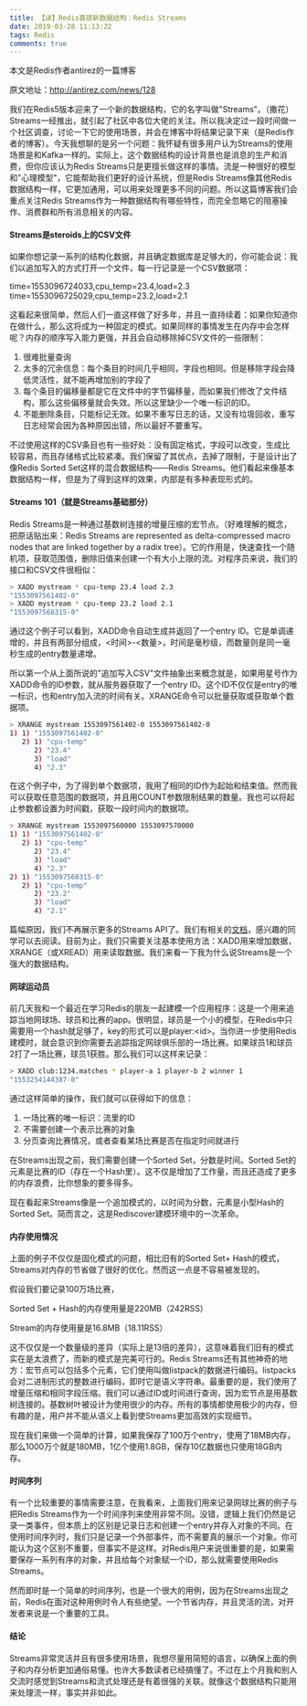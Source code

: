 ```yaml
---
title: 【译】Redis喜提新数据结构：Redis Streams
date: 2019-03-28 11:13:22
tags: Redis
comments: true
---
```


本文是Redis作者antirez的一篇博客

原文地址：http://antirez.com/news/128<!-- more -->

我们在Redis5版本迎来了一个新的数据结构，它的名字叫做"Streams"。（撒花）Streams一经推出，就引起了社区中各位大佬的关注。所以我决定过一段时间做一个社区调查，讨论一下它的使用场景，并会在博客中将结果记录下来（是Redis作者的博客）。今天我想聊的是另一个问题：我怀疑有很多用户认为Streams的使用场景是和Kafka一样的。实际上，这个数据结构的设计背景也是消息的生产和消费，但你应该认为Redis Streams只是更擅长做这样的事情。流是一种很好的模型和"心理模型"，它能帮助我们更好的设计系统，但是Redis Streams像其他Redis数据结构一样，它更加通用，可以用来处理更多不同的问题。所以这篇博客我们会重点关注Redis Streams作为一种数据结构有哪些特性，而完全忽略它的阻塞操作、消费群和所有消息相关的内容。

#### Streams是steroids上的CSV文件

如果你想记录一系列的结构化数据，并且确定数据库是足够大的，你可能会说：我们以追加写入的方式打开一个文件，每一行记录是一个CSV数据项：

time=1553096724033,cpu_temp=23.4,load=2.3
time=1553096725029,cpu_temp=23.2,load=2.1

这看起来很简单，然后人们一直这样做了好多年，并且一直持续着：如果你知道你在做什么，那么这将成为一种固定的模式。如果同样的事情发生在内存中会怎样呢？内存的顺序写入能力更强，并且会自动移除掉CSV文件的一些限制：

1. 很难批量查询
2. 太多的冗余信息：每个条目的时间几乎相同，字段也相同。但是移除字段会降低灵活性，就不能再增加别的字段了
3. 每个条目的偏移量都是它在文件中的字节偏移量，而如果我们修改了文件结构，那么这些偏移量就会失效。所以这里缺少一个唯一标识的ID。
4. 不能删除条目，只能标记无效。如果不重写日志的话，又没有垃圾回收，重写日志经常会因为各种原因出错，所以最好不要重写。

不过使用这样的CSV条目也有一些好处：没有固定格式，字段可以改变，生成比较容易，而且存储格式比较紧凑。我们保留了其优点，去掉了限制，于是设计出了像Redis Sorted Set这样的混合数据结构——Redis Streams。他们看起来像基本数据结构一样，但是为了得到这样的效果，内部是有多种表现形式的。

#### Streams 101（就是Streams基础部分）

Redis Streams是一种通过基数树连接的增量压缩的宏节点。（好难理解的概念，把原话贴出来：Redis Streams are represented as delta-compressed macro nodes that are linked together by a radix tree）。它的作用是，快速查找一个随机项，获取范围值，删除旧值来创建一个有大小上限的流。对程序员来说，我们的接口和CSV文件很相似：

```bash
> XADD mystream * cpu-temp 23.4 load 2.3
"1553097561402-0"
> XADD mystream * cpu-temp 23.2 load 2.1
"1553097568315-0"
```

通过这个例子可以看到，XADD命令自动生成并返回了一个entry ID。它是单调递增的，并且有两部分组成，<时间>-<数量>，时间是毫秒级，而数量则是同一毫秒生成的entry数量递增。

所以第一个从上面所说的"追加写入CSV"文件抽象出来概念就是，如果用星号作为XADD命令的ID参数，就从服务器获取了一个entry ID。这个ID不仅仅是entry的唯一标识，也和entry加入流的时间有关。XRANGE命令可以批量获取或获取单个数据项。

```bash
> XRANGE mystream 1553097561402-0 1553097561402-0
1) 1) "1553097561402-0"
   2) 1) "cpu-temp"
      2) "23.4"
      3) "load"
      4) "2.3"
```

在这个例子中，为了得到单个数据项，我用了相同的ID作为起始和结束值。然而我可以获取任意范围的数据项，并且用COUNT参数限制结果的数量。我也可以将起止参数都设置为时间戳，获取一段时间内的数据项。

```bash
> XRANGE mystream 1553097560000 1553097570000
1) 1) "1553097561402-0"
   2) 1) "cpu-temp"
      2) "23.4"
      3) "load"
      4) "2.3"
2) 1) "1553097568315-0"
   2) 1) "cpu-temp"
      2) "23.2"
      3) "load"
      4) "2.1"
```

篇幅原因，我们不再展示更多的Streams API了。我们有相关的[文档](<https://redis.io/topics/streams-intro>)，感兴趣的同学可以去阅读。目前为止，我们只需要关注基本使用方法：XADD用来增加数据，XRANGE（或XREAD）用来读取数据。我们来看一下我为什么说Streams是一个强大的数据结构。

#### 网球运动员

前几天我和一个最近在学习Redis的朋友一起建模一个应用程序：这是一个用来追踪当地网球场、球员和比赛的app。很明显，球员是一个小的模型，在Redis中只需要用一个hash就足够了，key的形式可以是player:\<id\>。当你进一步使用Redis建模时，就会意识到你需要去追踪指定网球俱乐部的一场比赛。如果球员1和球员2打了一场比赛，球员1获胜。那么我们可以这样来记录：

```bash
> XADD club:1234.matches * player-a 1 player-b 2 winner 1
"1553254144387-0"
```

通过这样简单的操作，我们就可以获得如下的信息：

1. 一场比赛的唯一标识：流里的ID
2. 不需要创建一个表示比赛的对象
3. 分页查询比赛情况，或者查看某场比赛是否在指定时间就进行

在Streams出现之前，我们需要创建一个Sorted Set，分数是时间。Sorted Set的元素是比赛的ID（存在一个Hash里）。这不仅是增加了工作量，而且还造成了更多的内存浪费，比你想象的要多得多。

现在看起来Streams像是一个追加模式的，以时间为分数，元素是小型Hash的Sorted Set。简而言之，这是Rediscover建模环境中的一次革命。

#### 内存使用情况

上面的例子不仅仅是固化模式的问题，相比旧有的Sorted Set+ Hash的模式，Streams对内存的节省做了很好的优化，然而这一点是不容易被发现的。

假设我们要记录100万场比赛，

Sorted Set + Hash的内存使用量是220MB（242RSS）

Stream的内存使用量是16.8MB（18.11RSS）

这不仅仅是一个数量级的差异（实际上是13倍的差异），这意味着我们旧有的模式实在是太浪费了，而新的模式是完美可行的。Redis Streams还有其他神奇的地方：宏节点可以包括多个元素，它们使用叫做listpack的数据进行编码。listpacks会对二进制形式的整数进行编码，即时它是语义字符串。最重要的是，我们使用了增量压缩和相同字段压缩。我们可以通过ID或时间进行查询，因为宏节点是用基数树连接的。基数树叶被设计为使用很少的内存。所有的事情都使用极少的内存，但有趣的是，用户并不能从语义上看到使Streams更加高效的实现细节。

现在我们来做一个简单的计算，如果我保存了100万个entry，使用了18MB内存，那么1000万个就是180MB，1亿个使用1.8GB，保存10亿数据也只使用18GB内存。

#### 时间序列

有一个比较重要的事情需要注意，在我看来，上面我们用来记录网球比赛的例子与把Redis Streams作为一个时间序列来使用非常不同。没错，逻辑上我们仍然是记录一类事件，但本质上的区别是记录日志和创建一个entry并存入对象的不同。在使用时间序列时，我们只是记录一个外部事件，而不需要真的展示一个对象。你可能认为这个区别不重要，但事实不是这样。对Redis用户来说很重要的是，如果需要保存一系列有序的对象，并且给每个对象赋一个ID，那么就需要使用Redis Streams。

然而即时是一个简单的时间序列，也是一个很大的用例，因为在Streams出现之前，Redis在面对这种用例时令人有些绝望。一个节省内存，并且灵活的流，对开发者来说是一个重要的工具。

#### 结论

Streams非常灵活并且有很多使用场景，我想尽量用简短的语言，以确保上面的例子和内存分析更加通俗易懂。也许大多数读者已经搞懂了。不过在上个月我和别人交流时感觉到Streams和流式处理还是有着很强的关联。就像这个数据结构只能用来处理流一样，事实并非如此。